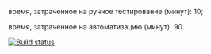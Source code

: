 время, затраченное на ручное тестирование (минут): 10; 

время, затраченное на автоматизацию (минут): 90.

[![Build status](https://ci.appveyor.com/api/projects/status/0gmu2499lyw0n9kt/branch/main?svg=true)](https://ci.appveyor.com/project/anna2908/aqa-2-3-2/branch/main)